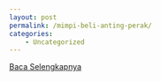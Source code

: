 ```yaml
---
layout: post
permalink: /mimpi-beli-anting-perak/
categories:
    - Uncategorized
---
```


[Baca Selengkapnya](/10)